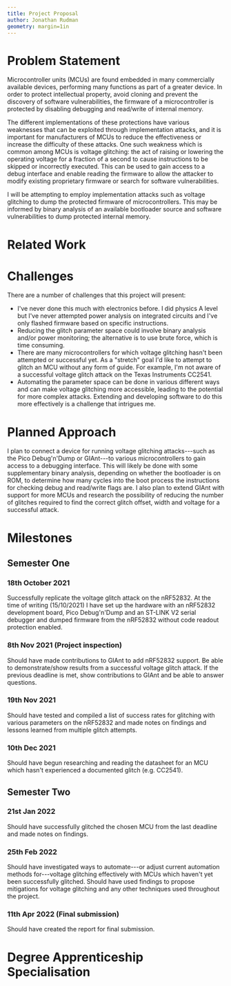 ```yaml
---
title: Project Proposal
author: Jonathan Rudman
geometry: margin=1in
---
```


# Problem Statement

Microcontroller units (MCUs) are found embedded in many commercially available devices, performing many functions as part of a greater device.
In order to protect intellectual property, avoid cloning and prevent the discovery of software vulnerabilities, the firmware of a microcontroller is protected by disabling debugging and read/write of internal memory.

The different implementations of these protections have various weaknesses that can be exploited through implementation attacks, and it is important for manufacturers of MCUs to reduce the effectiveness or increase the difficulty of these attacks.
One such weakness which is common among MCUs is voltage glitching: the act of raising or lowering the operating voltage for a fraction of a second to cause instructions to be skipped or incorrectly executed.
This can be used to gain access to a debug interface and enable reading the firmware to allow the attacker to modify existing proprietary firmware or search for software vulnerabilities.

I will be attempting to employ implementation attacks such as voltage glitching to dump the protected firmware of microcontrollers.
This may be informed by binary analysis of an available bootloader source and software vulnerabilities to dump protected internal memory.

# Related Work

<!-- TODO: Write about what other people have (and haven't) done -->

# Challenges

There are a number of challenges that this project will present:

- I've never done this much with electronics before. I did physics A level but I've never attempted power analysis on integrated circuits and I've only flashed firmware based on specific instructions.
- Reducing the glitch parameter space could involve binary analysis and/or power monitoring; the alternative is to use brute force, which is time consuming. 
- There are many microcontrollers for which voltage glitching hasn't been attempted or successful yet. As a "stretch" goal I'd like to attempt to glitch an MCU without any form of guide. For example, I'm not aware of a successful voltage glitch attack on the Texas Instruments CC2541.
- Automating the parameter space can be done in various different ways and can make voltage glitching more accessible, leading to the potential for more complex attacks. Extending and developing software to do this more effectively is a challenge that intrigues me.

# Planned Approach

I plan to connect a device for running voltage glitching attacks---such as the Pico Debug'n'Dump or GIAnt---to various microcontrollers to gain access to a debugging interface.
This will likely be done with some supplementary binary analysis, depending on whether the bootloader is on ROM, to determine how many cycles into the boot process the instructions for checking debug and read/write flags are.
I also plan to extend GIAnt with support for more MCUs and research the possibility of reducing the number of glitches required to find the correct glitch offset, width and voltage for a successful attack.

# Milestones

## Semester One

### 18th October 2021

Successfully replicate the voltage glitch attack on the nRF52832.
At the time of writing (15/10/2021) I have set up the hardware with an nRF52832 development board, Pico Debug'n'Dump and an ST-LINK V2 serial debugger and dumped firmware from the nRF52832 without code readout protection enabled.

### 8th Nov 2021 (Project inspection)

Should have made contributions to GIAnt to add nRF52832 support.
Be able to demonstrate/show results from a successful voltage glitch attack.
If the previous deadline is met, show contributions to GIAnt and be able to answer questions.

### 19th Nov 2021

Should have tested and compiled a list of success rates for glitching with various parameters on the nRF52832 and made notes on findings and lessons learned from multiple glitch attempts.

### 10th Dec 2021

Should have begun researching and reading the datasheet for an MCU which hasn't experienced a documented glitch (e.g. CC2541).

## Semester Two

### 21st Jan 2022

Should have successfully glitched the chosen MCU from the last deadline and made notes on findings.

### 25th Feb 2022

Should have investigated ways to automate---or adjust current automation methods for---voltage glitching effectively with MCUs which haven't yet been successfully glitched.
Should have used findings to propose mitigations for voltage glitching and any other techniques used throughout the project.

### 11th Apr 2022 (Final submission)

Should have created the report for final submission.

# Degree Apprenticeship Specialisation
